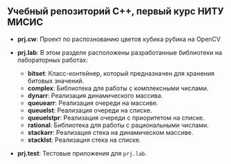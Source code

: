 ## Учебный репозиторий C++, первый курс НИТУ МИСИС
- **prj.cw**: Проект по распознованию цветов кубика рубика на OpenCV

- **prj.lab**: В этом разделе расположены разработанные библиотеки на лабораторных работах:
  - **bitset**: Класс-контейнер, который предназначен для хранения битовых значений.
  - **complex**: Библиотека для работы с комплексными числами.
  - **dynarr**: Реализация динамического массива.
  - **queuearr**: Реализация очереди на массиве.
  - **queuelst**: Реализация очереди на списке.
  - **queuelstpr**: Реализация очереди с приоритетом на списке.
  - **rational**: Библиотека для работы с рациональными числами.
  - **stackarr**: Реализация стека на динамическом массиве.
  - **stacklst**: Реализация стека на списке.

- **prj.test**: Тестовые приложения для `prj.lab`.
